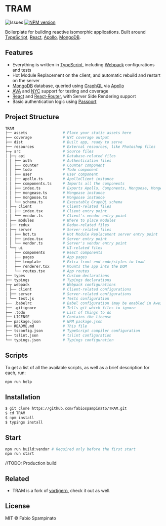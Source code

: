 
# TRAM

![Issues](https://img.shields.io/github/issues/fabiospampinato/tram.svg)
[![NPM version](https://img.shields.io/npm/v/@fabiospampinato/tram.svg)](https://www.npmjs.com/package/@fabiospampinato/tram)

Boilerplate for building reactive isomorphic applications. Built around [TypeScript](http://www.typescriptlang.org), [React](https://github.com/facebook/react), [Apollo](http://www.apollodata.com), [MongoDB](https://www.mongodb.com).

## Features

- Everything is written in [TypeScript](http://www.typescriptlang.org), including [Webpack](https://webpack.js.org) configurations and tests
- Hot Module Replacement on the client, and automatic rebuild and restart on the server
- [MongoDB](https://www.mongodb.com) database, queried using [GraphQL](http://graphql.org) via [Apollo](http://www.apollodata.com)
- [AVA](https://github.com/avajs/ava) and [NYC](https://github.com/istanbuljs/nyc) support for testing and coverage
- [React](https://github.com/facebook/react) and [React-Router](https://reacttraining.com/react-router), with Server Side Rendering support
- Basic authentication logic using [Passport](http://passportjs.org)

## Project Structure
```bash
TRAM
├── assets                # Place your static assets here
├── coverage              # NYC coverage output
├── dist                  # Built app, ready to serve
├── resources             # External resources, like Photoshop files
├─┬ src                   # Source files
│ ├─┬ api                 # Database-related files
│ │ ├── auth              # Authentication files
│ │ ├── counter           # Counter component
│ │ ├── todo              # Todo component
│ │ ├── user              # User component
│ │ ├── apollo.ts         # ApolloClient instance
│ │ ├── components.ts     # Imports all the components
│ │ ├── index.ts          # Exports Apollo, Components, Mongoose, Mongease and Schema
│ │ ├── mongease.ts       # Mongease instance
│ │ ├── mongoose.ts       # Mongoose instance
│ │ └── schema.ts         # Executable GraphQL schema
│ ├─┬ client              # Client-related files
│ │ ├── index.tsx         # Client entry point
│ │ └── vendor.ts         # Client's vendor entry point
│ ├── modules             # Where to place modules
│ ├── redux               # Redux-related files
│ ├─┬ server              # Server-related files
│ │ ├── hot.ts            # Hot Module Replacement server entry point
│ │ ├── index.tsx         # Server entry point
│ │ └── vendor.ts         # Server's vendor entry point
│ └─┬ ui                  # UI-related files
│   ├── components        # React components
│   ├── pages             # App pages
│   ├── template          # Extra front-end code/styles to load
│   ├── renderer.tsx      # Mounts the app into the DOM
│   └── routes.tsx        # App routes
├── types                 # Custom declarations
├── typings               # Typings declarations
├─┬ webpack               # Webpack configurations
│ ├── client              # Client-related configurations
│ ├── server              # Server-related configurations
│ └── test.js             # Tests configuration
├── .babelrc              # Babel configuration (may be enabled in Awesome Typescript Loader)
├── .gitignore            # Tells git which files to ignore
├── .todo                 # List of things to do
├── LICENSE               # Contains the license
├── package.json          # NPM package.json
├── README.md             # This file
├── tsconfig.json         # TypeScript compiler configuration
├── tslint.json           # tslint configuration
└── typings.json          # Typings configuration
```

## Scripts

To get a list of all the available scripts, as well as a brief description for each, run:

```bash
npm run help
```

## Installation

```bash
$ git clone https://github.com/fabiospampinato/TRAM.git
$ cd TRAM
$ npm install
$ typings install
```

## Start

```bash
npm run build:vendor # Required only before the first start
npm run start
```

//TODO: Production build

## Related

- TRAM is a fork of [vortigern](https://github.com/barbar/vortigern), check it out as well.

## License

MIT © Fabio Spampinato
